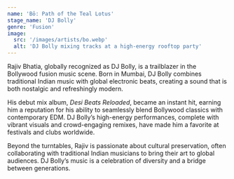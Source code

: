 ```yaml
---
name: 'Bō: Path of the Teal Lotus'
stage_name: 'DJ Bolly'
genre: 'Fusion'
image:
  src: '/images/artists/bo.webp'
  alt: 'DJ Bolly mixing tracks at a high-energy rooftop party'
---
```


Rajiv Bhatia, globally recognized as DJ Bolly, is a trailblazer in the Bollywood fusion music scene. Born in Mumbai, DJ Bolly combines traditional Indian music with global electronic beats, creating a sound that is both nostalgic and refreshingly modern.

His debut mix album, _Desi Beats Reloaded_, became an instant hit, earning him a reputation for his ability to seamlessly blend Bollywood classics with contemporary EDM. DJ Bolly’s high-energy performances, complete with vibrant visuals and crowd-engaging remixes, have made him a favorite at festivals and clubs worldwide.

Beyond the turntables, Rajiv is passionate about cultural preservation, often collaborating with traditional Indian musicians to bring their art to global audiences. DJ Bolly’s music is a celebration of diversity and a bridge between generations.
